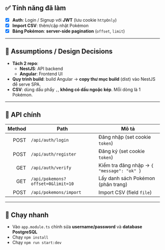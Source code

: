 ## ✅ Tính năng đã làm

- [x] **Auth**: Login / Signup với **JWT** (lưu cookie `httpOnly`)
- [x] **Import CSV**: thêm/cập nhật Pokémon
- [x] **Bảng Pokémon**: **server-side pagination** (`offset`, `limit`)

---

## 🧩 Assumptions / Design Decisions

- **Tách 2 repo**:
  - **NestJS**: API backend
  - **Angular**: Frontend UI
- **Quy trình build**: build Angular → **copy thư mục build** (dist) vào NestJS để serve SPA.
- **CSV**: dùng dấu phẩy `,`, **không có dấu ngoặc kép**. Mỗi dòng là 1 Pokémon.

---

## 🔗 API chính

| Method | Path                              | Mô tả                                        |
|------:|------------------------------------|----------------------------------------------|
|  POST | `/api/auth/login`                  | Đăng nhập (set cookie `token`)               |
|  POST | `/api/auth/register`               | Đăng ký (set cookie `token`)                 |
|   GET | `/api/auth/verify`                 | Kiểm tra đăng nhập → `{ "message": "ok" }`   |
|   GET | `/api/pokemons?offset=0&limit=10`  | Lấy danh sách Pokémon (phân trang)           |
|  POST | `/api/pokemons/import`             | Import CSV (field `file`)                    |

---
## 🚀 Chạy nhanh

- Vào `app.module.ts` chỉnh sửa **username/password** và **database PostgreSQL**
- Chạy `npm install`
- Chạy `npm run start:dev`
